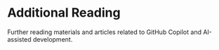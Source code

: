 # Additional Reading

Further reading materials and articles related to GitHub Copilot and AI-assisted development.
